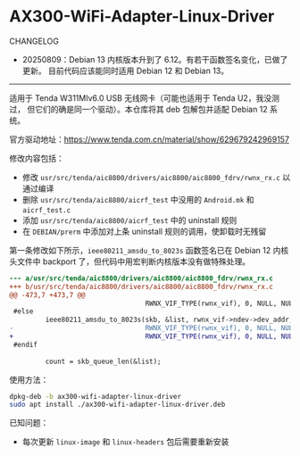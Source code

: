 # AX300-WiFi-Adapter-Linux-Driver

CHANGELOG

- 20250809：Debian 13 内核版本升到了 6.12。有若干函数签名变化，已做了更新。
  目前代码应该能同时适用 Debian 12 和 Debian 13。

---

适用于 Tenda W311MIv6.0 USB 无线网卡（可能也适用于 Tenda U2，我没测过，
但它们的确是同一个驱动）。本仓库将其 deb 包解包并适配 Debian 12 系统。

官方驱动地址：https://www.tenda.com.cn/material/show/629679242969157

修改内容包括：

- 修改 `usr/src/tenda/aic8800/drivers/aic8800/aic8800_fdrv/rwnx_rx.c` 以通过编译
- 删除 `usr/src/tenda/aic8800/aicrf_test` 中没用的 `Android.mk` 和 `aicrf_test.c`
- 添加 `usr/src/tenda/aic8800/aicrf_test` 中的 uninstall 规则
- 在 `DEBIAN/prerm` 中添加对上条 uninstall 规则的调用，使卸载时无残留

第一条修改如下所示，`ieee80211_amsdu_to_8023s` 函数签名已在 Debian 12
内核头文件中 backport 了，但代码中用宏判断内核版本没有做特殊处理。

```diff
--- a/usr/src/tenda/aic8800/drivers/aic8800/aic8800_fdrv/rwnx_rx.c
+++ b/usr/src/tenda/aic8800/drivers/aic8800/aic8800_fdrv/rwnx_rx.c
@@ -473,7 +473,7 @@
                                  RWNX_VIF_TYPE(rwnx_vif), 0, NULL, NULL, false);
 #else
         ieee80211_amsdu_to_8023s(skb, &list, rwnx_vif->ndev->dev_addr,
-                                 RWNX_VIF_TYPE(rwnx_vif), 0, NULL, NULL);
+                                 RWNX_VIF_TYPE(rwnx_vif), 0, NULL, NULL, false);
 #endif
 
         count = skb_queue_len(&list);

```

使用方法：
```bash
dpkg-deb -b ax300-wifi-adapter-linux-driver
sudo apt install ./ax300-wifi-adapter-linux-driver.deb
```

已知问题：
- 每次更新 `linux-image` 和 `linux-headers` 包后需要重新安装


